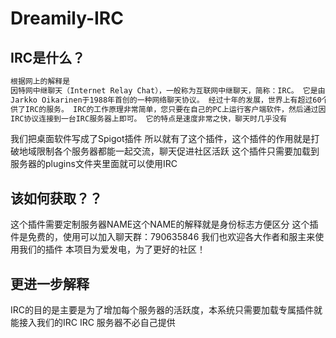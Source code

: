 # Dreamily-IRC
## IRC是什么？ 
``` bash
根据网上的解释是
因特网中继聊天（Internet Relay Chat），一般称为互联网中继聊天，简称：IRC。 它是由芬兰人
Jarkko Oikarinen于1988年首创的一种网络聊天协议。 经过十年的发展，世界上有超过60个国家提
供了IRC的服务。 IRC的工作原理非常简单，您只要在自己的PC上运行客户端软件，然后通过因特网以
IRC协议连接到一台IRC服务器上即可。 它的特点是速度非常之快，聊天时几乎没有
```
我们把桌面软件写成了Spigot插件
所以就有了这个插件，这个插件的作用就是打破地域限制各个服务器都能一起交流，聊天促进社区活跃
这个插件只需要加载到服务器的plugins文件夹里面就可以使用IRC
## 该如何获取？？
这个插件需要定制服务器NAME这个NAME的解释就是身份标志方便区分
这个插件是免费的，使用可以加入聊天群：790635846
我们也欢迎各大作者和服主来使用我们的插件
本项目为爱发电，为了更好的社区！ 
## 更进一步解释
IRC的目的是主要是为了增加每个服务器的活跃度，本系统只需要加载专属插件就能接入我们的IRC
IRC 服务器不必自己提供